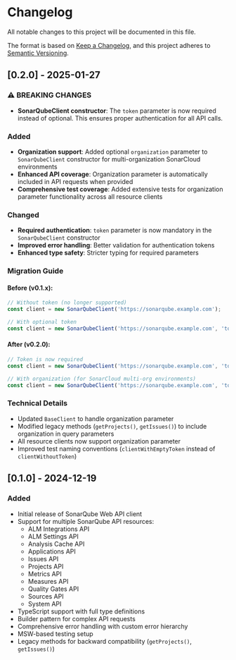 # Changelog

All notable changes to this project will be documented in this file.

The format is based on [Keep a Changelog](https://keepachangelog.com/en/1.0.0/),
and this project adheres to [Semantic Versioning](https://semver.org/spec/v2.0.0.html).

## [0.2.0] - 2025-01-27

### ⚠️ BREAKING CHANGES

- **SonarQubeClient constructor**: The `token` parameter is now required instead of optional. This ensures proper authentication for all API calls.

### Added

- **Organization support**: Added optional `organization` parameter to `SonarQubeClient` constructor for multi-organization SonarCloud environments
- **Enhanced API coverage**: Organization parameter is automatically included in API requests when provided
- **Comprehensive test coverage**: Added extensive tests for organization parameter functionality across all resource clients

### Changed

- **Required authentication**: `token` parameter is now mandatory in the `SonarQubeClient` constructor
- **Improved error handling**: Better validation for authentication tokens
- **Enhanced type safety**: Stricter typing for required parameters

### Migration Guide

#### Before (v0.1.x):
```typescript
// Without token (no longer supported)
const client = new SonarQubeClient('https://sonarqube.example.com');

// With optional token
const client = new SonarQubeClient('https://sonarqube.example.com', 'token');
```

#### After (v0.2.0):
```typescript
// Token is now required
const client = new SonarQubeClient('https://sonarqube.example.com', 'token');

// With organization (for SonarCloud multi-org environments)
const client = new SonarQubeClient('https://sonarqube.example.com', 'token', 'my-org');
```

### Technical Details

- Updated `BaseClient` to handle organization parameter
- Modified legacy methods (`getProjects()`, `getIssues()`) to include organization in query parameters
- All resource clients now support organization parameter
- Improved test naming conventions (`clientWithEmptyToken` instead of `clientWithoutToken`)

## [0.1.0] - 2024-12-19

### Added

- Initial release of SonarQube Web API client
- Support for multiple SonarQube API resources:
  - ALM Integrations API
  - ALM Settings API
  - Analysis Cache API
  - Applications API
  - Issues API
  - Projects API
  - Metrics API
  - Measures API
  - Quality Gates API
  - Sources API
  - System API
- TypeScript support with full type definitions
- Builder pattern for complex API requests
- Comprehensive error handling with custom error hierarchy
- MSW-based testing setup
- Legacy methods for backward compatibility (`getProjects()`, `getIssues()`)